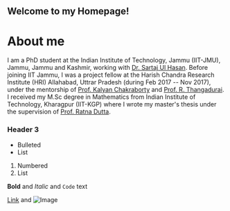 ## Welcome to my Homepage!


# About me
I am a PhD student at the Indian Institute of Technology, Jammu (IIT-JMU), Jammu, Jammu and Kashmir, working with [Dr. Sartaj Ul Hasan](https://sites.google.com/site/sartajulhasan/). Before joining IIT Jammu, I was a project fellow at the Harish Chandra Research Institute (HRI) Allahabad, Uttrar Pradesh (during Feb 2017 -- Nov 2017), under the mentorship of [Prof. Kalyan Chakraborty](http://www.hri.res.in/~kalyan/) and [Prof. R. Thangadurai](http://www.hri.res.in/~thanga/). I received my M.Sc degree in Mathematics from Indian Institute of Technology, Kharagpur (IIT-KGP) where I wrote my master's thesis under the supervision of [Prof. Ratna Dutta](http://www.facweb.iitkgp.ac.in/~ratna/).

### Header 3

- Bulleted
- List

1. Numbered
2. List

**Bold** and _Italic_ and `Code` text

[Link](url) and ![Image](src)
```

